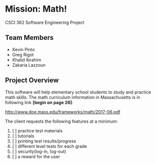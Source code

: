 # Mission: Math!

CSCI 362 Software Engineering Project

## Team Members
* Kevin Pinto
* Greg Rigot
* Khalid Ibrahim
* Zakaria Lazzoun

## Project Overview

This software will help elementary school students to study and practice math skills.  The math curriculum information in Massachusetts is in following link **[begin on page 26]**:

http://www.doe.mass.edu/frameworks/math/2017-06.pdf

The client requests the following features at a minimum:

1. [ ] practice test materials
2. [ ] tutorials
3. [ ] printing test results/progress
4. [ ] different level tests for each grade
5. [ ] security(log-in, log-out)
6. [ ] a reward for the user
